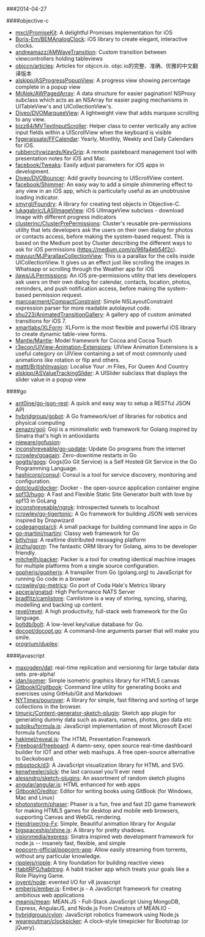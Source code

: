 ###2014-04-27

####objective-c
* [mxcl/PromiseKit](https://github.com/mxcl/PromiseKit): A delightful Promises implementation for iOS
* [Boris-Em/BEMAnalogClock](https://github.com/Boris-Em/BEMAnalogClock): iOS library to create elegant, interactive clocks.
* [andreamazz/AMWaveTransition](https://github.com/andreamazz/AMWaveTransition): Custom transition between viewcontrollers holding tableviews
* [objccn/articles](https://github.com/objccn/articles): Articles for objccn.io. objc.io的完整、准确、优雅的中文翻译版本
* [alskipp/ASProgressPopupView](https://github.com/alskipp/ASProgressPopupView): A progress view showing percentage complete in a popup view 
* [MrAlek/AWPagedArray](https://github.com/MrAlek/AWPagedArray): A data structure for easier pagination! NSProxy subclass which acts as an NSArray for easier paging mechanisms in UITableView's and UICollectionView's.
* [Diveo/DVOMarqueeView](https://github.com/Diveo/DVOMarqueeView): A lightweight view that adds marquee scrolling to any view.
* [bizz84/MVTextInputScroller](https://github.com/bizz84/MVTextInputScroller): Helper class to center vertically any active input fields within a UIScrollView when the keyboard is visible
* [fggeraissate/FFCalendar](https://github.com/fggeraissate/FFCalendar): Yearly, Monthly, Weekly and Daily Calendars for iOS.
* [rubbercitywizards/KeyGrip](https://github.com/rubbercitywizards/KeyGrip): A remote pasteboard management tool with presentation notes for iOS and Mac.
* [facebook/Tweaks](https://github.com/facebook/Tweaks): Easily adjust parameters for iOS apps in development.
* [Diveo/DVOBouncer](https://github.com/Diveo/DVOBouncer): Add gravity bouncing to UIScrollView content.
* [facebook/Shimmer](https://github.com/facebook/Shimmer): An easy way to add a simple shimmering effect to any view in an iOS app, which is particularly useful as an unobtrusive loading indicator.
* [smyrgl/Foundry](https://github.com/smyrgl/Foundry): A library for creating test objects in Objective-C.
* [lukagabric/LASIImageView](https://github.com/lukagabric/LASIImageView): iOS UIImageView subclass - download image with different progress indicators
* [clusterinc/ClusterPrePermissions](https://github.com/clusterinc/ClusterPrePermissions): Cluster's reusable pre-permissions utility that lets developers ask the users on their own dialog for photos or contacts access, before making the system-based request. This is based on the Medium post by Cluster describing the different ways to ask for iOS permissions (https://medium.com/p/96fa4eb54f2c).
* [mayuur/MJParallaxCollectionView](https://github.com/mayuur/MJParallaxCollectionView): This is a parallax for the cells inside UICollectionView. It gives us an effect just like scrolling the images in Whatsapp or scrolling through the Weather app for iOS
* [jlaws/JLPermissions](https://github.com/jlaws/JLPermissions): An iOS pre-permissions utility that lets developers ask users on their own dialog for calendar, contacts, location, photos, reminders, and push notification access, before making the system-based permission request.
* [marcoarment/CompactConstraint](https://github.com/marcoarment/CompactConstraint): Simple NSLayoutConstraint expression parser for more readable autolayout code.
* [shu223/AnimatedTransitionGallery](https://github.com/shu223/AnimatedTransitionGallery): A gallery app of custom animated transitions for iOS 7.
* [xmartlabs/XLForm](https://github.com/xmartlabs/XLForm): XLForm is the most flexible and powerful iOS library to create dynamic table-view forms.
* [Mantle/Mantle](https://github.com/Mantle/Mantle): Model framework for Cocoa and Cocoa Touch
* [r3econ/UIView-Animation-Extensions](https://github.com/r3econ/UIView-Animation-Extensions): UIView Animation Extensions is a useful category on UIView containing a set of most commonly used animations like rotation or flip and others.
* [mattt/BritishInvasion](https://github.com/mattt/BritishInvasion): Localise Your .m Files, For Queen And Country
* [alskipp/ASValueTrackingSlider](https://github.com/alskipp/ASValueTrackingSlider): A UISlider subclass that displays the slider value in a popup view

####go
* [ant0ine/go-json-rest](https://github.com/ant0ine/go-json-rest): A quick and easy way to setup a RESTful JSON API
* [hybridgroup/gobot](https://github.com/hybridgroup/gobot): A Go framework/set of libraries for robotics and physical computing
* [zenazn/goji](https://github.com/zenazn/goji): Goji is a minimalistic web framework for Golang inspired by Sinatra that's high in antioxidants
* [nieware/gofusion](https://github.com/nieware/gofusion): 
* [inconshreveable/go-update](https://github.com/inconshreveable/go-update): Update Go programs from the internet
* [rcrowley/goagain](https://github.com/rcrowley/goagain): Zero-downtime restarts in Go
* [gogits/gogs](https://github.com/gogits/gogs): Gogs(Go Git Service) is a Self Hosted Git Service in the Go Programming Language.
* [hashicorp/consul](https://github.com/hashicorp/consul): Consul is a tool for service discovery, monitoring and configuration.
* [dotcloud/docker](https://github.com/dotcloud/docker): Docker - the open-source application container engine
* [spf13/hugo](https://github.com/spf13/hugo): A Fast and Flexible Static Site Generator built with love by spf13 in GoLang
* [inconshreveable/ngrok](https://github.com/inconshreveable/ngrok): Introspected tunnels to localhost
* [rcrowley/go-tigertonic](https://github.com/rcrowley/go-tigertonic): A Go framework for building JSON web services inspired by Dropwizard
* [codegangsta/cli](https://github.com/codegangsta/cli): A small package for building command line apps in Go
* [go-martini/martini](https://github.com/go-martini/martini): Classy web framework for Go
* [bitly/nsq](https://github.com/bitly/nsq): A realtime distributed messaging platform
* [jinzhu/gorm](https://github.com/jinzhu/gorm): The fantastic ORM library for Golang, aims to be developer friendly.
* [mitchellh/packer](https://github.com/mitchellh/packer): Packer is a tool for creating identical machine images for multiple platforms from a single source configuration.
* [gopherjs/gopherjs](https://github.com/gopherjs/gopherjs): A transpiler from Go (golang.org) to JavaScript for running Go code in a browser
* [rcrowley/go-metrics](https://github.com/rcrowley/go-metrics): Go port of Coda Hale's Metrics library
* [apcera/gnatsd](https://github.com/apcera/gnatsd): High Performance NATS Server
* [bradfitz/camlistore](https://github.com/bradfitz/camlistore): Camlistore is a way of storing, syncing, sharing, modelling and backing up content.
* [revel/revel](https://github.com/revel/revel): A high productivity, full-stack web framework for the Go language.
* [boltdb/bolt](https://github.com/boltdb/bolt): A low-level key/value database for Go.
* [docopt/docopt.go](https://github.com/docopt/docopt.go): A command-line arguments parser that will make you smile.
* [progrium/duplex](https://github.com/progrium/duplex): 

####javascript
* [maxogden/dat](https://github.com/maxogden/dat): real-time replication and versioning for large tabular data sets. pre-alpha!
* [jdan/isomer](https://github.com/jdan/isomer): Simple isometric graphics library for HTML5 canvas
* [GitbookIO/gitbook](https://github.com/GitbookIO/gitbook): Command line utility for generating books and exercises using GitHub/Git and Markdown
* [NYTimes/pourover](https://github.com/NYTimes/pourover): A library for simple, fast filtering and sorting of large collections in the browser. 
* [timuric/Content-generator-sketch-plugin](https://github.com/timuric/Content-generator-sketch-plugin): Sketch app plugin for generating dummy data such as avatars, names, photos, geo data etc
* [sutoiku/formula.js](https://github.com/sutoiku/formula.js): JavaScript implementation of most Microsoft Excel formula functions
* [hakimel/reveal.js](https://github.com/hakimel/reveal.js): The HTML Presentation Framework
* [Freeboard/freeboard](https://github.com/Freeboard/freeboard): A damn-sexy, open source real-time dashboard builder for IOT and other web mashups. A free open-source alternative to Geckoboard.
* [mbostock/d3](https://github.com/mbostock/d3): A JavaScript visualization library for HTML and SVG.
* [kenwheeler/slick](https://github.com/kenwheeler/slick): the last carousel you'll ever need
* [alessndro/sketch-plugins](https://github.com/alessndro/sketch-plugins): An assortment of random sketch plugins
* [angular/angular.js](https://github.com/angular/angular.js): HTML enhanced for web apps
* [GitbookIO/editor](https://github.com/GitbookIO/editor): Editor for writing books using GitBook (for Windows, Mac and Linux)
* [photonstorm/phaser](https://github.com/photonstorm/phaser): Phaser is a fun, free and fast 2D game framework for making HTML5 games for desktop and mobile web browsers, supporting Canvas and WebGL rendering.
* [Hendrixer/ng-Fx](https://github.com/Hendrixer/ng-Fx): Simple, Beautiful animation library for Angular
* [bigspaceship/shine.js](https://github.com/bigspaceship/shine.js): A library for pretty shadows.
* [visionmedia/express](https://github.com/visionmedia/express): Sinatra inspired web development framework for node.js -- insanely fast, flexible, and simple
* [popcorn-official/popcorn-app](https://github.com/popcorn-official/popcorn-app): Allow easily streaming from torrents, without any particular knowledge.
* [ripplejs/ripple](https://github.com/ripplejs/ripple): A tiny foundation for building reactive views
* [HabitRPG/habitrpg](https://github.com/HabitRPG/habitrpg): A habit tracker app which treats your goals like a Role Playing Game.
* [joyent/node](https://github.com/joyent/node): evented I/O for v8 javascript
* [emberjs/ember.js](https://github.com/emberjs/ember.js): Ember.js - A JavaScript framework for creating ambitious web applications
* [meanjs/mean](https://github.com/meanjs/mean): MEAN.JS - Full-Stack JavaScript Using MongoDB, Express, AngularJS, and Node.js From Creators of MEAN.IO - 
* [hybridgroup/cylon](https://github.com/hybridgroup/cylon): JavaScript robotics framework using Node.js
* [weareoutman/clockpicker](https://github.com/weareoutman/clockpicker): A clock-style timepicker for Bootstrap (or jQuery).
